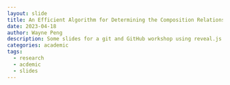 ```yaml
---
layout: slide
title: An Efficient Algorithm for Determining the Composition Relationship of Polarized Morphisms
date: 2023-04-18
author: Wayne Peng
description: Some slides for a git and GitHub workshop using reveal.js
categories: academic
tags:
  - research
  - acdemic
  - slides
---
```

<section data-markdown data-separator="------" data-separator-vertical="---">
  <script type="text/template">
    ## Question

    Performing composition with rational functions $f$ and $g$ is straightforward. However, decomposing a function $F$ can be a challenging task.

    ## A slide with a background image
    background image
    ---
    ## Third
    - slide with
    - some
    - bullet points
    ------
    # Second
    slide
    ---
    ## Test 1
    test test
    ---
    ## Test 2
    test test
    ------
    # Math

    test a math inline $a^2+\frac{c}{d}=0$, and let us test a display
    \\[
    a = \left(
    \begin{matrix}
    1 & 2\\\\
    3 & 4
    \end{matrix}
    \right)
    \\]  
  </script>
</section>